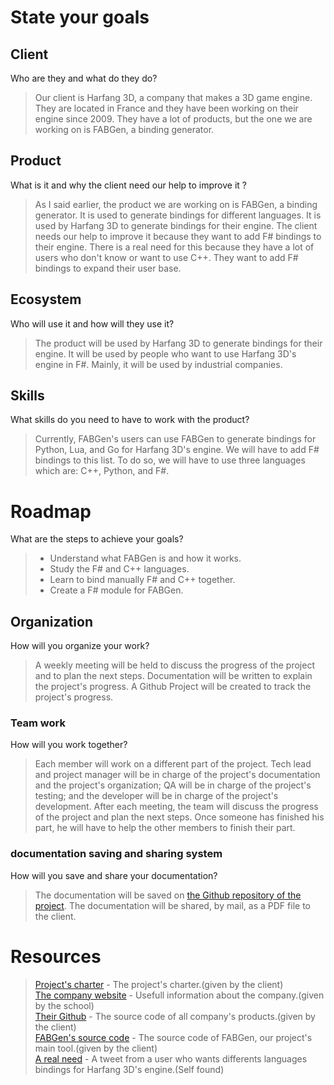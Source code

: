 # State your goals​

## Client

Who are they and what do they do?
> Our client is Harfang 3D, a company that makes a 3D game engine. They are located in France and they have been working on their engine since 2009. They have a lot of products, but the one we are working on is FABGen, a binding generator.

## Product

​What is it and why the client need our help to improve it ?
> As I said earlier, the product we are working on is FABGen, a binding generator. It is used to generate bindings for different languages. It is used by Harfang 3D to generate bindings for their engine. The client needs our help to improve it because they want to add F# bindings to their engine. There is a real need for this because they have a lot of users who don't know or want to use C++. They want to add F# bindings to expand their user base.

## Ecosystem

​Who will use it and how will they use it?
> The product will be used by Harfang 3D to generate bindings for their engine. It will be used by people who want to use Harfang 3D's engine in F#. Mainly, it will be used by industrial companies.

## Skills

​What skills do you need to have to work with the product?
> Currently, FABGen's users can use FABGen to generate bindings for Python, Lua, and Go for Harfang 3D's engine. 
> We will have to add F# bindings to this list. To do so, we will have to use three languages which are: C++, Python, and F#.

# Roadmap

What are the steps to achieve your goals?

> - Understand what FABGen is and how it works.
> - Study the F# and C++ languages.
> - Learn to bind manually F# and C++ together.
> - Create a F# module for FABGen.

## Organization

​How will you organize your work?
> A weekly meeting will be held to discuss the progress of the project and to plan the next steps.
> Documentation will be written to explain the project's progress.
> A Github Project will be created to track the project's progress.

### Team work

​How will you work together?
> Each member will work on a different part of the project. Tech lead and project manager will be in charge of the project's documentation and the project's organization; QA will be in charge of the project's testing; and the developer will be in charge of the project's development.
> After each meeting, the team will discuss the progress of the project and plan the next steps.
> Once someone has finished his part, he will have to help the other members to finish their part.

### documentation saving and sharing system

​How will you save and share your documentation?
> The documentation will be saved on [the Github repository of the project](https://github.com/algosup/2022-2023-project-3-harfang3d-binding-Project-4-group).
> The documentation will be shared, by mail, as a PDF file to the client.

# Resources

> [Project's charter](https://github.com/harfang3d/algosup-binding-project) - The project's charter.(given by the client) <br>
[The company website](https://www.harfang3d.com/en_US/about) - Usefull information about the company.(given by the school) <br>
[Their Github](https://github.com/harfang3d/harfang3d) - The source code of all company's products.(given by the client) <br>
[FABGen's source code](https://github.com/ejulien/FABGen) - The source code of FABGen, our project's main tool.(given by the client) <br>
[A real need](https://twitter.com/harfang3dengine/status/834247877732003842) - A tweet from a user who wants differents languages bindings for Harfang 3D's engine.(Self found) <br>
